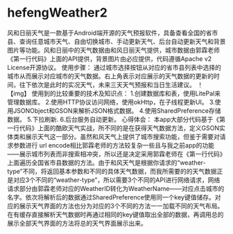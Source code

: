 # hefengWeather2
风和日丽天气是一款基于Android端开源的天气预报软件，具备查看全国的省市县、查询任意城市天气、自由切换城市、手动更新天气、后台自动更新天气和背景图片等功能。风和日丽中的天气数据由和风日丽天气提供，城市数据由郭霖老师《第一行代码》上面的API提供，背景图片由必应提供，代码遵循Apache v2 License开源协议。
使用步骤：
通过城市选择按钮从对应的省市县列表中选择的城市从而展示对应城市的天气数据。右上角表示对应展示的天气数据的更新的时间，往下依次是此时的实况天气，未来三天天气预报和当日生活建议。
！【img】
使⽤到的⽐较重要的技术及知识点：
1.创建数据库和表，使用LitePal来管理数据库。
2.使用HTTP协议访问网络，使用okHttp，在子线程更新UI。
3.使用JSONObject和GSON来解析JSON格式数据。
4.使用SharedPreference存储数据。
5.下拉刷新.
6.后台服务自动更新。
⼼得体会：
本app大部分代码基于《第一行代码》上面的酷欧天气实战，所不同的是在获得天气数据方法，定义GSON实体类和展示天气这一部分。虽然和风天气上提供了城市搜索功能，但鉴于需要对请求参数进行 url encode相比郭霖老师的方法较复杂一些且与我之前app的功能——展示城市列表而非搜索相冲突，所以还是决定采用郭霖老师在《第一行代码》上面遍历全国省市县数据的方法。由于和风天气是根据你请求的“weather-type”不同，将返回基本参数和不同的具体天气数据，而我所需要的的天气数据正是对应3个不同的“weather-type”，所以需要3个不同的API进行网络请求，网络请求部分由郭霖老师对应的WeatherID转化为WeatherName——对应点击城市的名字。依次将解析后的数据通过SharedPreference使用同一个key键值储存。对应的展示天气界面的方法也分为对应的3个不同的方法一一加载不同的天气布局。在有缓存直接解析天气数据时再通过相同的key键值取出全部的数据，再调用总的展示全部天气界面的方法将总的天气界面展示出来。
